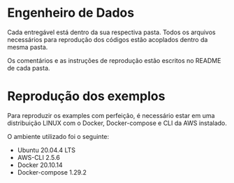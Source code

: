 # Engenheiro de Dados
Cada entregável está dentro da sua respectiva pasta. Todos os arquivos necessários para reprodução dos códigos estão acoplados dentro da mesma pasta.

Os comentários e as instruções de reprodução estão escritos no README de cada pasta.


# Reprodução dos exemplos
Para reproduzir os examples com perfeição, é necessário estar em uma distribuição LINUX com o Docker, Docker-compose e CLI da AWS instalado.

O ambiente utilizado foi o seguinte:
- Ubuntu 20.04.4 LTS
- AWS-CLI 2.5.6
- Docker 20.10.14
- Docker-compose 1.29.2